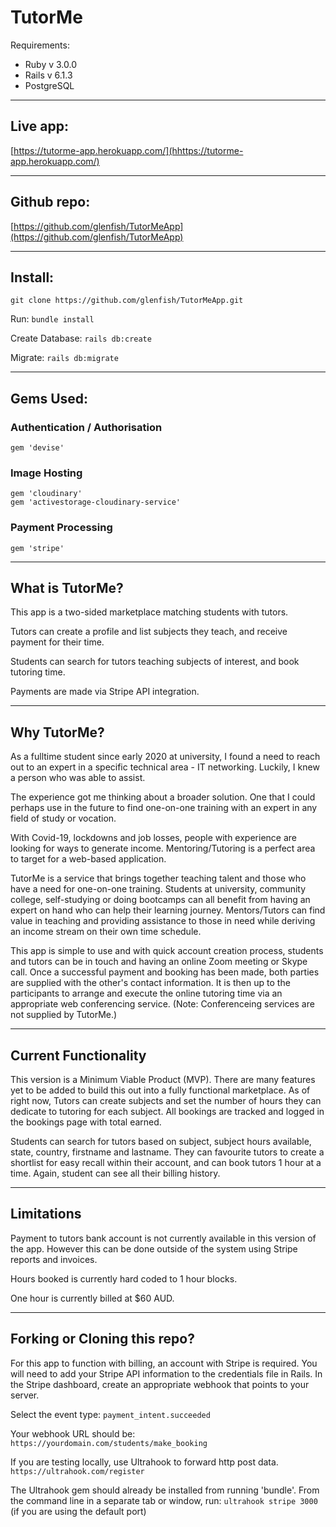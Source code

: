 # TutorMe 

Requirements:  
* Ruby v 3.0.0
* Rails v 6.1.3
* PostgreSQL

____
## Live app:  

[https://tutorme-app.herokuapp.com/](hhttps://tutorme-app.herokuapp.com/)

____
## Github repo:  
[https://github.com/glenfish/TutorMeApp](https://github.com/glenfish/TutorMeApp)

____
## Install:  
```git clone https://github.com/glenfish/TutorMeApp.git```

Run: ```bundle install```

Create Database: ```rails db:create```

Migrate: ```rails db:migrate```

____
## Gems Used:

### Authentication / Authorisation
```gem 'devise'```

### Image Hosting
```gem 'cloudinary'```  
```gem 'activestorage-cloudinary-service'```

### Payment Processing
```gem 'stripe'```

___

## What is TutorMe?  
This app is a two-sided marketplace matching students with tutors. 

Tutors can create a profile and list subjects they teach, and receive payment for their time.

Students can search for tutors teaching subjects of interest, and book tutoring time.

Payments are made via Stripe API integration.

___

## Why TutorMe? 

As a fulltime student since early 2020 at university, I found a need to reach out to an expert in a specific technical area - IT networking. Luckily, I knew a person who was able to assist.

The experience got me thinking about a broader solution. One that I could perhaps use in the future to find one-on-one training with an expert in any field of study or vocation.

With Covid-19, lockdowns and job losses, people with experience are looking for ways to generate income. Mentoring/Tutoring is a perfect area to target for a web-based application. 

TutorMe is a service that brings together teaching talent and those who have a need for one-on-one training. Students at university, community college, self-studying or doing bootcamps can all benefit from having an expert on hand who can help their learning journey. Mentors/Tutors can find value in teaching and providing assistance to those in need while deriving an income stream on their own time schedule.

This app is simple to use and with quick account creation process, students and tutors can be in touch and having an online Zoom meeting or Skype call. Once a successful payment and booking has been made, both parties are supplied with the other's contact information. It is then up to the participants to arrange and execute the online tutoring time via an appropriate web conferencing service. (Note: Conferenceing services are not supplied by TutorMe.)

___

## Current Functionality
This version is a Minimum Viable Product (MVP). There are many features yet to be added to build this out into a fully functional marketplace. As of right now, Tutors can create subjects and set the number of hours they can dedicate to tutoring for each subject. All bookings are tracked and logged in the bookings page with total earned.

Students can search for tutors based on subject, subject hours available, state, country, firstname and lastname. They can favourite tutors to create a shortlist for easy recall within their account, and can book tutors 1 hour at a time. Again, student can see all their billing history.

___

## Limitations
Payment to tutors bank account is not currently available in this version of the app. However this can be done outside of the system using Stripe reports and invoices.

Hours booked is currently hard coded to 1 hour blocks.

One hour is currently billed at $60 AUD.

___

## Forking or Cloning this repo?
For this app to function with billing, an account with Stripe is required. You will need to add your Stripe API information to the credentials file in Rails. In the Stripe dashboard, create an appropriate webhook that points to your server.  

Select the event type: ```payment_intent.succeeded```

Your webhook URL should be:  
```https://yourdomain.com/students/make_booking```

If you are testing locally, use Ultrahook to forward http post data. 
```https://ultrahook.com/register```

The Ultrahook gem should already be installed from running 'bundle'.
From the command line in a separate tab or window, run: ```ultrahook stripe 3000```
(if you are using the default port)